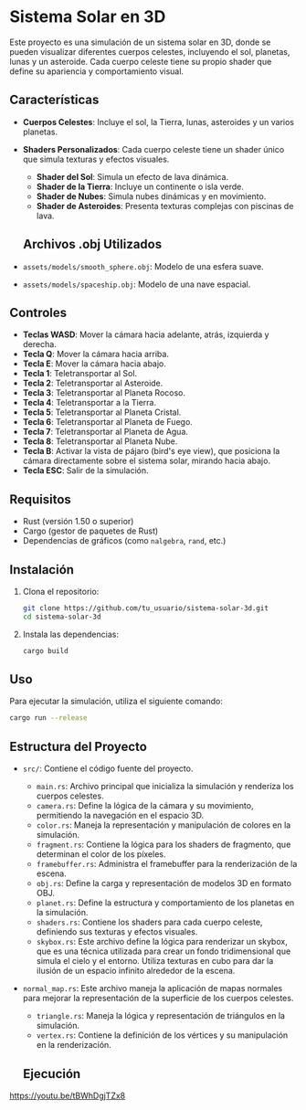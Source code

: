 # Sistema Solar en 3D

Este proyecto es una simulación de un sistema solar en 3D, donde se pueden visualizar diferentes cuerpos celestes, incluyendo el sol, planetas, lunas y un asteroide. Cada cuerpo celeste tiene su propio shader que define su apariencia y comportamiento visual.

## Características

- **Cuerpos Celestes**: Incluye el sol, la Tierra, lunas, asteroides y un varios planetas.
- **Shaders Personalizados**: Cada cuerpo celeste tiene un shader único que simula texturas y efectos visuales.
  - **Shader del Sol**: Simula un efecto de lava dinámica.
  - **Shader de la Tierra**: Incluye un continente o isla verde.
  - **Shader de Nubes**: Simula nubes dinámicas y en movimiento.
  - **Shader de Asteroides**: Presenta texturas complejas con piscinas de lava.

  ## Archivos .obj Utilizados

- `assets/models/smooth_sphere.obj`: Modelo de una esfera suave.
- `assets/models/spaceship.obj`: Modelo de una nave espacial.

## Controles

- **Teclas WASD**: Mover la cámara hacia adelante, atrás, izquierda y derecha.
- **Tecla Q**: Mover la cámara hacia arriba.
- **Tecla E**: Mover la cámara hacia abajo.
- **Tecla 1**: Teletransportar al Sol.
- **Tecla 2**: Teletransportar al Asteroide.
- **Tecla 3**: Teletransportar al Planeta Rocoso.
- **Tecla 4**: Teletransportar a la Tierra.
- **Tecla 5**: Teletransportar al Planeta Cristal.
- **Tecla 6**: Teletransportar al Planeta de Fuego.
- **Tecla 7**: Teletransportar al Planeta de Agua.
- **Tecla 8**: Teletransportar al Planeta Nube.
- **Tecla B**: Activar la vista de pájaro (bird's eye view), que posiciona la cámara directamente sobre el sistema solar, mirando hacia abajo.
- **Tecla ESC**: Salir de la simulación.

## Requisitos

- Rust (versión 1.50 o superior)
- Cargo (gestor de paquetes de Rust)
- Dependencias de gráficos (como `nalgebra`, `rand`, etc.)

## Instalación

1. Clona el repositorio:

   ```bash
   git clone https://github.com/tu_usuario/sistema-solar-3d.git
   cd sistema-solar-3d
   ```

2. Instala las dependencias:

   ```bash
   cargo build
   ```

## Uso

Para ejecutar la simulación, utiliza el siguiente comando:

```bash
cargo run --release
```

## Estructura del Proyecto

- `src/`: Contiene el código fuente del proyecto.
  - `main.rs`: Archivo principal que inicializa la simulación y renderiza los cuerpos celestes.
  - `camera.rs`: Define la lógica de la cámara y su movimiento, permitiendo la navegación en el espacio 3D.
  - `color.rs`: Maneja la representación y manipulación de colores en la simulación.
  - `fragment.rs`: Contiene la lógica para los shaders de fragmento, que determinan el color de los píxeles.
  - `framebuffer.rs`: Administra el framebuffer para la renderización de la escena.
  - `obj.rs`: Define la carga y representación de modelos 3D en formato OBJ.
  - `planet.rs`: Define la estructura y comportamiento de los planetas en la simulación.
  - `shaders.rs`: Contiene los shaders para cada cuerpo celeste, definiendo sus texturas y efectos visuales.
  - `skybox.rs`: Este archivo define la lógica para renderizar un skybox, que es una técnica utilizada para crear un fondo tridimensional que simula el cielo y el entorno. Utiliza texturas en cubo para dar la ilusión de un espacio infinito alrededor de la escena.
- `normal_map.rs`: Este archivo maneja la aplicación de mapas normales para mejorar la representación de la superficie de los cuerpos celestes.
  - `triangle.rs`: Maneja la lógica y representación de triángulos en la simulación.
  - `vertex.rs`: Contiene la definición de los vértices y su manipulación en la renderización.
 
  ## Ejecución

https://youtu.be/tBWhDgjTZx8




